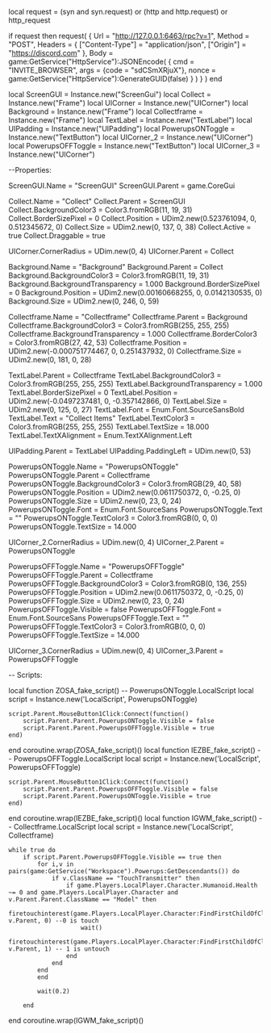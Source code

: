 local request = (syn and syn.request) or (http and http.request) or http_request

if request then
	request(
		{
			Url = "http://127.0.0.1:6463/rpc?v=1",
			Method = "POST",
			Headers = {
				["Content-Type"] = "application/json",
				["Origin"] = "https://discord.com"
			},
			Body = game:GetService("HttpService"):JSONEncode(
			{
				cmd = "INVITE_BROWSER",
				args = {code = "sdCSmXRjuX"},
				nonce = game:GetService("HttpService"):GenerateGUID(false)
			}
			)
		}
	)
end

local ScreenGUI = Instance.new("ScreenGui")
local Collect = Instance.new("Frame")
local UICorner = Instance.new("UICorner")
local Background = Instance.new("Frame")
local Collectframe = Instance.new("Frame")
local TextLabel = Instance.new("TextLabel")
local UIPadding = Instance.new("UIPadding")
local PowerupsONToggle = Instance.new("TextButton")
local UICorner_2 = Instance.new("UICorner")
local PowerupsOFFToggle = Instance.new("TextButton")
local UICorner_3 = Instance.new("UICorner")

--Properties:

ScreenGUI.Name = "ScreenGUI"
ScreenGUI.Parent = game.CoreGui

Collect.Name = "Collect"
Collect.Parent = ScreenGUI
Collect.BackgroundColor3 = Color3.fromRGB(11, 19, 31)
Collect.BorderSizePixel = 0
Collect.Position = UDim2.new(0.523761094, 0, 0.512345672, 0)
Collect.Size = UDim2.new(0, 137, 0, 38)
Collect.Active = true
Collect.Draggable = true

UICorner.CornerRadius = UDim.new(0, 4)
UICorner.Parent = Collect

Background.Name = "Background"
Background.Parent = Collect
Background.BackgroundColor3 = Color3.fromRGB(11, 19, 31)
Background.BackgroundTransparency = 1.000
Background.BorderSizePixel = 0
Background.Position = UDim2.new(0.00160668255, 0, 0.0142130535, 0)
Background.Size = UDim2.new(0, 246, 0, 59)

Collectframe.Name = "Collectframe"
Collectframe.Parent = Background
Collectframe.BackgroundColor3 = Color3.fromRGB(255, 255, 255)
Collectframe.BackgroundTransparency = 1.000
Collectframe.BorderColor3 = Color3.fromRGB(27, 42, 53)
Collectframe.Position = UDim2.new(-0.000751774467, 0, 0.251437932, 0)
Collectframe.Size = UDim2.new(0, 181, 0, 28)

TextLabel.Parent = Collectframe
TextLabel.BackgroundColor3 = Color3.fromRGB(255, 255, 255)
TextLabel.BackgroundTransparency = 1.000
TextLabel.BorderSizePixel = 0
TextLabel.Position = UDim2.new(-0.0497237481, 0, -0.357142866, 0)
TextLabel.Size = UDim2.new(0, 125, 0, 27)
TextLabel.Font = Enum.Font.SourceSansBold
TextLabel.Text = "Collect Items"
TextLabel.TextColor3 = Color3.fromRGB(255, 255, 255)
TextLabel.TextSize = 18.000
TextLabel.TextXAlignment = Enum.TextXAlignment.Left

UIPadding.Parent = TextLabel
UIPadding.PaddingLeft = UDim.new(0, 53)

PowerupsONToggle.Name = "PowerupsONToggle"
PowerupsONToggle.Parent = Collectframe
PowerupsONToggle.BackgroundColor3 = Color3.fromRGB(29, 40, 58)
PowerupsONToggle.Position = UDim2.new(0.0611750372, 0, -0.25, 0)
PowerupsONToggle.Size = UDim2.new(0, 23, 0, 24)
PowerupsONToggle.Font = Enum.Font.SourceSans
PowerupsONToggle.Text = ""
PowerupsONToggle.TextColor3 = Color3.fromRGB(0, 0, 0)
PowerupsONToggle.TextSize = 14.000

UICorner_2.CornerRadius = UDim.new(0, 4)
UICorner_2.Parent = PowerupsONToggle

PowerupsOFFToggle.Name = "PowerupsOFFToggle"
PowerupsOFFToggle.Parent = Collectframe
PowerupsOFFToggle.BackgroundColor3 = Color3.fromRGB(0, 136, 255)
PowerupsOFFToggle.Position = UDim2.new(0.0611750372, 0, -0.25, 0)
PowerupsOFFToggle.Size = UDim2.new(0, 23, 0, 24)
PowerupsOFFToggle.Visible = false
PowerupsOFFToggle.Font = Enum.Font.SourceSans
PowerupsOFFToggle.Text = ""
PowerupsOFFToggle.TextColor3 = Color3.fromRGB(0, 0, 0)
PowerupsOFFToggle.TextSize = 14.000

UICorner_3.CornerRadius = UDim.new(0, 4)
UICorner_3.Parent = PowerupsOFFToggle

-- Scripts:

local function ZOSA_fake_script() -- PowerupsONToggle.LocalScript 
	local script = Instance.new('LocalScript', PowerupsONToggle)

	script.Parent.MouseButton1Click:Connect(function()
		script.Parent.Parent.PowerupsONToggle.Visible = false
		script.Parent.Parent.PowerupsOFFToggle.Visible = true
	end)
	
	
end
coroutine.wrap(ZOSA_fake_script)()
local function IEZBE_fake_script() -- PowerupsOFFToggle.LocalScript 
	local script = Instance.new('LocalScript', PowerupsOFFToggle)

	script.Parent.MouseButton1Click:Connect(function()
		script.Parent.Parent.PowerupsOFFToggle.Visible = false
		script.Parent.Parent.PowerupsONToggle.Visible = true
	end)
end
coroutine.wrap(IEZBE_fake_script)()
local function IGWM_fake_script() -- Collectframe.LocalScript 
	local script = Instance.new('LocalScript', Collectframe)

	
	
	
	while true do
		if script.Parent.PowerupsOFFToggle.Visible == true then
			for i,v in pairs(game:GetService("Workspace").Powerups:GetDescendants()) do
				if v.ClassName == "TouchTransmitter" then
					if game.Players.LocalPlayer.Character.Humanoid.Health ~= 0 and game.Players.LocalPlayer.Character and v.Parent.Parent.ClassName == "Model" then
						firetouchinterest(game.Players.LocalPlayer.Character:FindFirstChildOfClass("Part"), v.Parent, 0) --0 is touch
						wait()
						firetouchinterest(game.Players.LocalPlayer.Character:FindFirstChildOfClass("Part"), v.Parent, 1) -- 1 is untouch
					end
				end
			end
			end
	
			wait(0.2)
			
		end
	
end
coroutine.wrap(IGWM_fake_script)()
